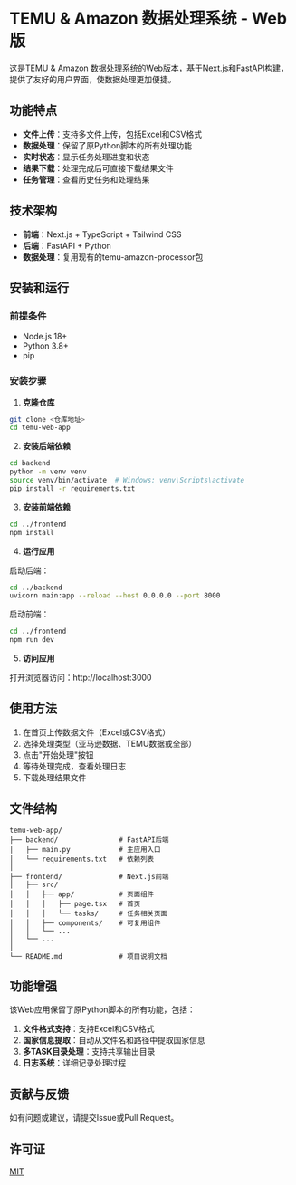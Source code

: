 # TEMU & Amazon 数据处理系统 - Web版

这是TEMU & Amazon 数据处理系统的Web版本，基于Next.js和FastAPI构建，提供了友好的用户界面，使数据处理更加便捷。

## 功能特点

- **文件上传**：支持多文件上传，包括Excel和CSV格式
- **数据处理**：保留了原Python脚本的所有处理功能
- **实时状态**：显示任务处理进度和状态
- **结果下载**：处理完成后可直接下载结果文件
- **任务管理**：查看历史任务和处理结果

## 技术架构

- **前端**：Next.js + TypeScript + Tailwind CSS
- **后端**：FastAPI + Python
- **数据处理**：复用现有的temu-amazon-processor包

## 安装和运行

### 前提条件

- Node.js 18+
- Python 3.8+
- pip

### 安装步骤

1. **克隆仓库**

```bash
git clone <仓库地址>
cd temu-web-app
```

2. **安装后端依赖**

```bash
cd backend
python -m venv venv
source venv/bin/activate  # Windows: venv\Scripts\activate
pip install -r requirements.txt
```

3. **安装前端依赖**

```bash
cd ../frontend
npm install
```

4. **运行应用**

启动后端：

```bash
cd ../backend
uvicorn main:app --reload --host 0.0.0.0 --port 8000
```

启动前端：

```bash
cd ../frontend
npm run dev
```

5. **访问应用**

打开浏览器访问：http://localhost:3000

## 使用方法

1. 在首页上传数据文件（Excel或CSV格式）
2. 选择处理类型（亚马逊数据、TEMU数据或全部）
3. 点击"开始处理"按钮
4. 等待处理完成，查看处理日志
5. 下载处理结果文件

## 文件结构

```
temu-web-app/
├── backend/               # FastAPI后端
│   ├── main.py            # 主应用入口
│   └── requirements.txt   # 依赖列表
│
├── frontend/              # Next.js前端
│   ├── src/
│   │   ├── app/           # 页面组件
│   │   │   ├── page.tsx   # 首页
│   │   │   └── tasks/     # 任务相关页面
│   │   ├── components/    # 可复用组件
│   │   └── ...
│   └── ...
│
└── README.md              # 项目说明文档
```

## 功能增强

该Web应用保留了原Python脚本的所有功能，包括：

1. **文件格式支持**：支持Excel和CSV格式
2. **国家信息提取**：自动从文件名和路径中提取国家信息
3. **多TASK目录处理**：支持共享输出目录
4. **日志系统**：详细记录处理过程

## 贡献与反馈

如有问题或建议，请提交Issue或Pull Request。

## 许可证

[MIT](LICENSE)
